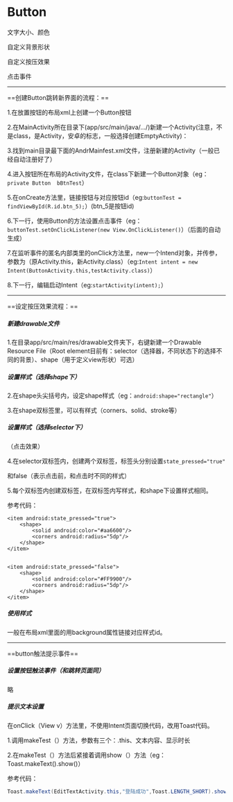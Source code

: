 # Button

文字大小、颜色

自定义背景形状

自定义按压效果

点击事件



---

==创建Button跳转新界面的流程：==

1.在放置按钮的布局xml上创建一个Button按钮

2.在MainActivity所在目录下(app/src/main/java/.../)新建一个Activity(注意，不是class，是Activity，安卓的标志，一般选择创建EmptyActivity)：<!--右键目录-New-Activity-EmptyActivity-->

3.找到main目录最下面的AndrMainfest.xml文件，注册新建的Activity（一般已经自动注册好了）

4.进入按钮所在布局的Activity文件，在class下新建一个Button对象（eg：`private Button  bBtnTest`）

5.在onCreate方法里，链接按钮与对应按钮id（eg:`buttonTest = findViewById(R.id.btn_5);`）(btn_5是按钮id)

6.下一行，使用Button的方法设置点击事件（eg：`buttonTest.setOnClickListener(new View.OnClickListener()`）（后面的自动生成）

7.在监听事件的匿名内部类里的onClick方法里，new一个Intend对象，并传参，参数为（原Activity.this，新Activity.class）（eg:`Intent intent = new Intent(ButtonActivity.this,testActivity.class)`）

8.下一行，编辑启动Intent（eg:`startActivity(intent);`）

---

==设定按压效果流程：==

 ##### 新建drawable文件

1.在目录app/src/main/res/drawable文件夹下，右键新建一个Drawable Resource File（Root element目前有：selector（选择器，不同状态下的选择不同的背景）、shape（用于定义view形状）可选）

##### 设置样式（选择shape下）

2.在shape头尖括号内，设定shape样式（eg：`android:shape="rectangle"`）

3.在shape双标签里，可以有样式（corners、solid、stroke等）



##### 设置样式（选择selector下）

（点击效果）

4.在selector双标签内，创建两个<item>双标签，标签头分别设置`state_pressed="true"`

和false（表示点击前，和点击时不同的样式）

5.每个<item>双标签内创建<shape>双标签，在<shape>双标签内写样式，和shape下设置样式相同。

参考代码：

```
<item android:state_pressed="true">
    <shape>
        <solid android:color="#aa6600"/>
        <corners android:radius="5dp"/>
    </shape>
</item>


<item android:state_pressed="false">
    <shape>
        <solid android:color="#FF9900"/>
        <corners android:radius="5dp"/>
    </shape>
</item>
```

##### 使用样式

一般在布局xml里面的用background属性链接对应样式id。

---

==button触法提示事件==

 ##### 设置按钮触法事件（和跳转页面同）

略

##### 提示文本设置

在onClick（View v）方法里，不使用Intent页面切换代码，改用Toast代码。

1.调用makeTest（）方法，参数有三个：.this、文本内容、显示时长

2.在makeTest（）方法后紧接着调用show（）方法（eg：Toast.makeText().show()）

参考代码：

```java
Toast.makeText(EditTextActivity.this,"登陆成功",Toast.LENGTH_SHORT).show();
```



